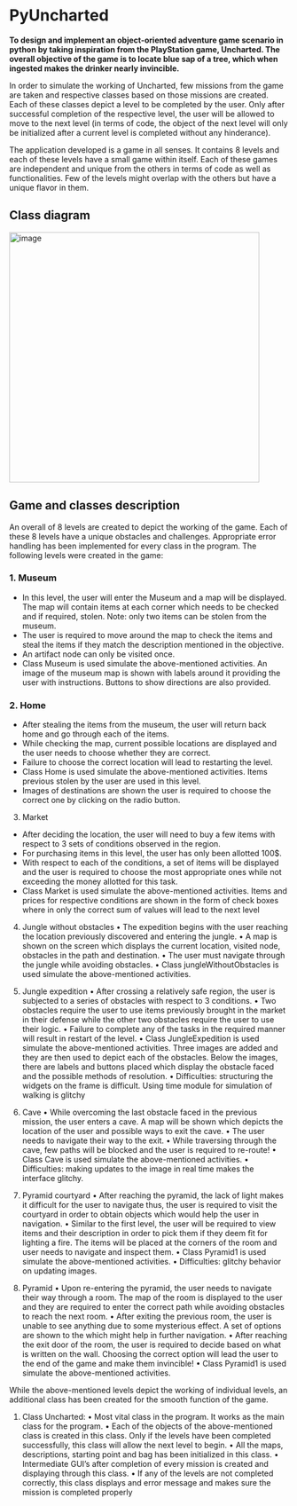 # PyUncharted

**To design and implement an object-oriented adventure game scenario in python by taking inspiration from the PlayStation game, Uncharted. The overall objective of the game is to locate blue sap of a tree, which when ingested makes the drinker nearly invincible.**

In order to simulate the working of Uncharted, few missions from the game are taken and respective classes based on those missions are created. Each of these classes depict a level to be completed by the user. Only after successful completion of the respective level, the user will be allowed to move to the next level (in terms of code, the object of the next level will only be initialized after a current level is completed without any hinderance).

The application developed is a game in all senses. It contains 8 levels and each of these levels have a small game within itself. Each of these games are independent and unique from the others in terms of code as well as functionalities. Few of the levels might overlap with the others but have a unique flavor in them. 

## Class diagram

<img width="451" alt="image" src="https://user-images.githubusercontent.com/49033060/152642897-b90a8c2d-b02b-4211-a5fc-671626c3d737.png">

## Game and classes description 
An overall of 8 levels are created to depict the working of the game. Each of these 8 levels have a unique obstacles and challenges. Appropriate error handling has been implemented for every class in the program. The following levels were created in the game:

### 1.	Museum
* In this level, the user will enter the Museum and a map will be displayed. The map will contain items at each corner which needs to be checked and if required, stolen. Note: only two items can be stolen from the museum.
* The user is required to move around the map to check the items and steal the items if they match the description mentioned in the objective.
* An artifact node can only be visited once.
* Class Museum is used simulate the above-mentioned activities. An image of the museum map is shown with labels around it providing the user with instructions. Buttons to show directions are also provided.

### 2.	Home
* After stealing the items from the museum, the user will return back home and go through each of the items.
* While checking the map, current possible locations are displayed and the user needs to choose whether they are correct.
* Failure to choose the correct location will lead to restarting the level. 
* Class Home is used simulate the above-mentioned activities. Items previous stolen by the user are used in this level. 
* Images of destinations are shown the user is required to choose the correct one by clicking on the radio button. 

3.	Market
* After deciding the location, the user will need to buy a few items with respect to 3 sets of conditions observed in the region.
* For purchasing items in this level, the user has only been allotted 100$.
* With respect to each of the conditions, a set of items will be displayed and the user is required to choose the most appropriate ones while not exceeding the money allotted for this task.
* Class Market is used simulate the above-mentioned activities. Items and prices for respective conditions are shown in the form of check boxes where in only the correct sum of values will lead to the next level

4.	Jungle without obstacles
•	The expedition begins with the user reaching the location previously discovered and entering the jungle.
•	A map is shown on the screen which displays the current location, visited node, obstacles in the path and destination.
•	The user must navigate through the jungle while avoiding obstacles.
•	Class jungleWithoutObstacles is used simulate the above-mentioned activities. 

5.	Jungle expedition
•	After crossing a relatively safe region, the user is subjected to a series of obstacles with respect to 3 conditions.
•	Two obstacles require the user to use items previously brought in the market in their defense while the other two obstacles require the user to use their logic.
•	Failure to complete any of the tasks in the required manner will result in restart of the level.
•	Class JungleExpedition is used simulate the above-mentioned activities. Three images are added and they are then used to depict each of the obstacles. Below the images, there are labels and buttons placed which display the obstacle faced and the possible methods of resolution.
•	Difficulties: structuring the widgets on the frame is difficult. Using time module for simulation of walking is glitchy

6.	Cave
•	While overcoming the last obstacle faced in the previous mission, the user enters a cave. A map will be shown which depicts the location of the user and possible ways to exit the cave.
•	The user needs to navigate their way to the exit.
•	While traversing through the cave, few paths will be blocked and the user is required to re-route!
•	Class Cave is used simulate the above-mentioned activities. 
•	Difficulties: making updates to the image in real time makes the interface glitchy.

7.	Pyramid courtyard
•	After reaching the pyramid, the lack of light makes it difficult for the user to navigate thus, the user is required to visit the courtyard in order to obtain objects which would help the user in navigation.
•	Similar to the first level, the user will be required to view items and their description in order to pick them if they deem fit for lighting a fire. The items will be placed at the corners of the room and user needs to navigate and inspect them.
•	Class Pyramid1 is used simulate the above-mentioned activities. 
•	Difficulties: glitchy behavior on updating images.

8.	 Pyramid
•	Upon re-entering the pyramid, the user needs to navigate their way through a room. The map of the room is displayed to the user and they are required to enter the correct path while avoiding obstacles to reach the next room.
•	After exiting the previous room, the user is unable to see anything due to some mysterious effect. A set of options are shown to the which might help in further navigation.
•	After reaching the exit door of the room, the user is required to decide based on what is written on the wall. Choosing the correct option will lead the user to the end of the game and make them invincible!
•	Class Pyramid1 is used simulate the above-mentioned activities. 

While the above-mentioned levels depict the working of individual levels, an additional class has been created for the smooth function of the game. 
1.	Class Uncharted:
•	Most vital class in the program. It works as the main class for the program.
•	Each of the objects of the above-mentioned class is created in this class. Only if the levels have been completed successfully, this class will allow the next level to begin.
•	All the maps, descriptions, starting point and bag has been initialized in this class.
•	Intermediate GUI’s after completion of every mission is created and displaying through this class.
•	If any of the levels are not completed correctly, this class displays and error message and makes sure the mission is completed properly
